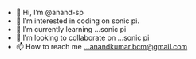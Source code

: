 - 👋 Hi, I’m @anand-sp
- 👀 I’m interested in coding on sonic pi.
- 🌱 I’m currently learning ...sonic pi
- 💞️ I’m looking to collaborate on ...sonic pi
- 📫 How to reach me ...anandkumar.bcm@gmail.com

<!---
anand-sp/anand-sp is a ✨ special ✨ repository because its `README.md` (this file) appears on your GitHub profile.
You can click the Preview link to take a look at your changes.
--->
